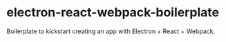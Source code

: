 # electron-react-webpack-boilerplate
Boilerplate to kickstart creating an app with Electron + React + Webpack.
